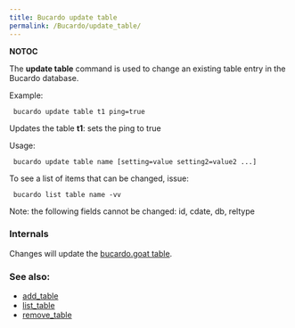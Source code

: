```yaml
---
title: Bucardo update table
permalink: /Bucardo/update_table/
---
```


__NOTOC__

The **update table** command is used to change an existing table entry in the Bucardo database.

Example:

` bucardo update table t1 ping=true`

Updates the table **t1**: sets the ping to true

Usage:

` bucardo update table name [setting=value setting2=value2 ...]`

To see a list of items that can be changed, issue:

` bucardo list table name -vv`

Note: the following fields cannot be changed: id, cdate, db, reltype

### Internals

Changes will update the [bucardo.goat table](/bucardo.goat_table "wikilink").

### See also:

-   [add_table](/Bucardo/add_table "wikilink")
-   [list_table](/Bucardo/list_table "wikilink")
-   [remove_table](/Bucardo/remove_table "wikilink")

